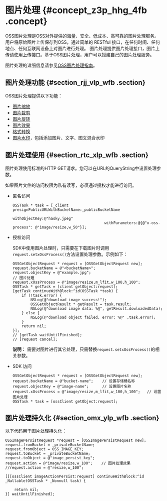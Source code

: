 # 图片处理 {#concept_z3p_hhg_4fb .concept}

OSS图片处理是OSS对外提供的海量、安全、低成本、高可靠的图片处理服务。 用户将原始图片上传保存到OSS，通过简单的 RESTful 接口，在任何时间、任何地点、任何互联网设备上对图片进行处理。 图片处理提供图片处理接口，图片上传请使用上传接口。基于OSS图片处理，用户可以搭建自己的图片处理服务。

图片处理的详细信息请参见[OSS图片处理指南](../../../../intl.zh-CN/数据处理/图片处理指南/快速使用OSS图片服务.md#)。

## 图片处理功能 {#section_rjj_vlp_wfb .section}

OSS图片处理提供以下功能：

-   [图片缩放](../../../../intl.zh-CN/数据处理/图片处理指南/图片缩放.md#)
-   [图片裁剪](../../../../intl.zh-CN/数据处理/图片处理指南/图片裁剪/内切圆.md#)
-   [图片旋转](../../../../intl.zh-CN/数据处理/图片处理指南/图片旋转/自适应方向.md#)
-   [图片效果](../../../../intl.zh-CN/数据处理/图片处理指南/图片效果/亮度.md#)
-   [格式转换](../../../../intl.zh-CN/数据处理/图片处理指南/格式转换/格式转换.md#)
-   [图片水印](../../../../intl.zh-CN/数据处理/图片处理指南/图片水印.md#)，包括添加图片、文字、图文混合水印

## 图片处理使用 {#section_rtc_xlp_wfb .section}

图片处理使用标准的HTTP GET请求。您可以在URL的QueryString中设置处理参数。

如果图片文件的访问权限为私有读写，必须通过授权才能进行访问。

-   匿名访问

    ```
    OSSTask * task = [_client presignPublicURLWithBucketName:_publicBucketName
    										  withObjectKey:@"hasky.jpeg"
    										 withParameters:@{@"x-oss-process": @"image/resize,w_50"}];
    ```

-   授权访问

    SDK中使用图片处理时，只需要在下载图片时调用`request.setxOssProcess()`方法设置处理参数。示例如下：

    ```
    OSSGetObjectRequest * request = [OSSGetObjectRequest new];
    request.bucketName = @"<bucketName>";
    request.objectKey = @"example.jpg";
    // 图片处理
    request.xOssProcess = @"image/resize,m_lfit,w_100,h_100";
    OSSTask * getTask = [client getObject:request];
    [getTask continueWithBlock:^id(OSSTask *task) {
        if (!task.error) {
            NSLog(@"download image success!");
            OSSGetObjectResult * getResult = task.result;
            NSLog(@"download image data: %@", getResult.dowloadedData);
        } else {
            NSLog(@"download object failed, error: %@" ,task.error);
        }
        return nil;
    }];
    // [getTask waitUntilFinished];
    // [request cancel];
    ```

    **说明：** 需要对图片进行其它处理，只需替换`request.setxOssProcess()`的相关参数。

-   SDK 访问

    ```
    OSSGetObjectRequest * request = [OSSGetObjectRequest new];
    request.bucketName = @"bucket-name";    // 设置存储桶名称
    request.objectKey = @"image-name";      // 设置图片名称
    request.xOssProcess = @"image/resize,m_lfit,w_100,h_100";   // 设置图片处理
    OSSTask * task = [ossClient getObject:request];
    ```


## 图片处理持久化 {#section_omx_ylp_wfb .section}

以下代码用于图片处理持久化：

```
OSSImagePersistRequest *request = [OSSImagePersistRequest new];
request.fromBucket = _privateBucketName;
request.fromObject = OSS_IMAGE_KEY;
request.toBucket = _privateBucketName;
request.toObject = @"image_persist_key";   
request.action = @"image/resize,w_100";    // 图片处理效果
//request.action = @"resize,w_100";

[[[ossClient imageActionPersist:request] continueWithBlock:^id _Nullable(OSSTask * _Nonnull task) {
	
	return nil;
}] waitUntilFinished];
```

